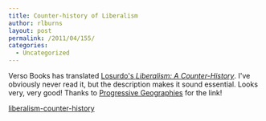 ```yaml
---
title: Counter-history of Liberalism
author: rlburns
layout: post
permalink: /2011/04/155/
categories:
  - Uncategorized
---
```


Verso Books has translated [Losurdo's *Liberalism: A Counter-History*](http://www.versobooks.com/books/960-liberalism). I've obviously never read it, but the description makes it sound essential. Looks very, very good! Thanks to [Progressive Geographies](http://progressivegeographies.com/2011/04/14/a-counter-history-of-liberalism/) for the link!

[liberalism-counter-history](http://www.versobooks.com/system/images/1044/original/9781844676934-Liberalism.jpg)